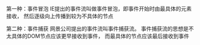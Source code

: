 第一种：事件冒泡
IE提出的事件流叫做事件冒泡，即事件开始时由最具体的元素接收，
然后逐级向上传播到较为不具体的节点

第二种：事件捕获
网景公司提出的事件流叫事件捕获流。
 事件捕获流的思想是不太具体的DOM节点应该更早接收到事件，
 而最具体的节点应该最后接收到事件